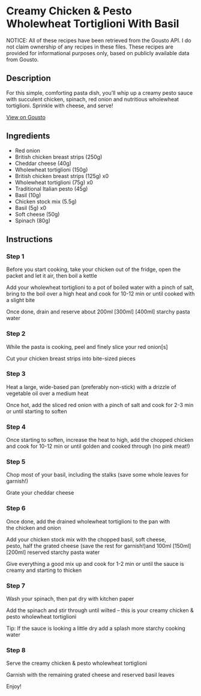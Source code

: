 # Creamy Chicken & Pesto Wholewheat Tortiglioni With Basil

NOTICE: All of these recipes have been retrieved from the Gousto API. I do not claim ownership of any recipes in these files. These recipes are provided for informational purposes only, based on publicly available data from Gousto.

## Description

For this simple, comforting pasta dish, you’ll whip up a creamy pesto sauce with succulent chicken, spinach, red onion and nutritious wholewheat tortiglioni. Sprinkle with cheese, and serve!

[View on Gousto](https://www.gousto.co.uk/recipes/cookbook/creamy-chicken-pesto-wholewheat-penne-with-basil)

## Ingredients

- Red onion
- British chicken breast strips (250g)
- Cheddar cheese (40g)
- Wholewheat tortiglioni (150g)
- British chicken breast strips (125g) x0
- Wholewheat tortiglioni (75g) x0
- Traditional Italian pesto (45g)
- Basil (10g)
- Chicken stock mix (5.5g)
- Basil (5g) x0
- Soft cheese (50g)
- Spinach (80g)

## Instructions


### Step 1

Before you start cooking, take your chicken out of the fridge, open the packet and let it air, then boil a kettle

Add your wholewheat tortiglioni to a pot of boiled water with a pinch of salt, bring to the boil over a high heat and cook for 10-12 min or until cooked with a slight bite

Once done, drain and reserve about 200ml <span class="text-purple">[300ml]</span> <span class="text-danger">[400ml]</span> starchy pasta water


### Step 2

While the pasta is cooking, peel and finely slice your red onion[s]

Cut your chicken breast strips into bite-sized pieces


### Step 3

Heat a large, wide-based pan (preferably non-stick) with a drizzle of vegetable oil over a medium heat

Once hot, add the sliced red onion with a pinch of salt and cook for 2-3 min or until starting to soften


### Step 4

Once starting to soften, increase the heat to high, add the chopped chicken and cook for 10-12 min or until golden and cooked through (no pink meat!)


### Step 5

Chop most of your basil, including the stalks (save some whole leaves for garnish!)

Grate your cheddar cheese


### Step 6

Once done, add the drained wholewheat tortiglioni to the pan with the chicken and onion

Add your chicken stock mix with the chopped basil, soft cheese, pesto, half the grated cheese (save the rest for garnish!)and 100ml <span class="text-purple">[150ml]</span><span class="text-danger">[200ml] </span>reserved starchy pasta water

Give everything a good mix up and cook for 1-2 min or until the sauce is creamy and starting to thicken


### Step 7

Wash your spinach, then pat dry with kitchen paper

Add the spinach and stir through until wilted – this is your creamy chicken & pesto wholewheat tortiglioni

Tip: If the sauce is looking a little dry add a splash more starchy cooking water

### Step 8

Serve the creamy chicken & pesto wholewheat tortiglioni

Garnish with the remaining grated cheese and reserved basil leaves

Enjoy!

